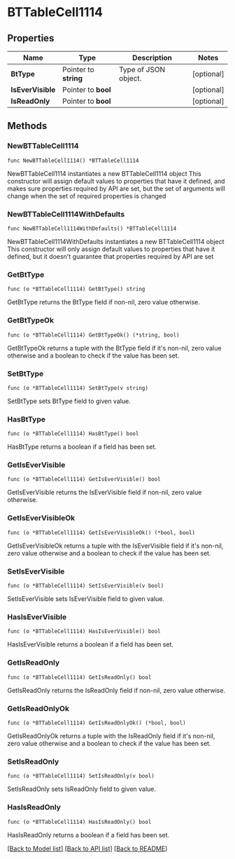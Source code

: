 # BTTableCell1114

## Properties

Name | Type | Description | Notes
------------ | ------------- | ------------- | -------------
**BtType** | Pointer to **string** | Type of JSON object. | [optional] 
**IsEverVisible** | Pointer to **bool** |  | [optional] 
**IsReadOnly** | Pointer to **bool** |  | [optional] 

## Methods

### NewBTTableCell1114

`func NewBTTableCell1114() *BTTableCell1114`

NewBTTableCell1114 instantiates a new BTTableCell1114 object
This constructor will assign default values to properties that have it defined,
and makes sure properties required by API are set, but the set of arguments
will change when the set of required properties is changed

### NewBTTableCell1114WithDefaults

`func NewBTTableCell1114WithDefaults() *BTTableCell1114`

NewBTTableCell1114WithDefaults instantiates a new BTTableCell1114 object
This constructor will only assign default values to properties that have it defined,
but it doesn't guarantee that properties required by API are set

### GetBtType

`func (o *BTTableCell1114) GetBtType() string`

GetBtType returns the BtType field if non-nil, zero value otherwise.

### GetBtTypeOk

`func (o *BTTableCell1114) GetBtTypeOk() (*string, bool)`

GetBtTypeOk returns a tuple with the BtType field if it's non-nil, zero value otherwise
and a boolean to check if the value has been set.

### SetBtType

`func (o *BTTableCell1114) SetBtType(v string)`

SetBtType sets BtType field to given value.

### HasBtType

`func (o *BTTableCell1114) HasBtType() bool`

HasBtType returns a boolean if a field has been set.

### GetIsEverVisible

`func (o *BTTableCell1114) GetIsEverVisible() bool`

GetIsEverVisible returns the IsEverVisible field if non-nil, zero value otherwise.

### GetIsEverVisibleOk

`func (o *BTTableCell1114) GetIsEverVisibleOk() (*bool, bool)`

GetIsEverVisibleOk returns a tuple with the IsEverVisible field if it's non-nil, zero value otherwise
and a boolean to check if the value has been set.

### SetIsEverVisible

`func (o *BTTableCell1114) SetIsEverVisible(v bool)`

SetIsEverVisible sets IsEverVisible field to given value.

### HasIsEverVisible

`func (o *BTTableCell1114) HasIsEverVisible() bool`

HasIsEverVisible returns a boolean if a field has been set.

### GetIsReadOnly

`func (o *BTTableCell1114) GetIsReadOnly() bool`

GetIsReadOnly returns the IsReadOnly field if non-nil, zero value otherwise.

### GetIsReadOnlyOk

`func (o *BTTableCell1114) GetIsReadOnlyOk() (*bool, bool)`

GetIsReadOnlyOk returns a tuple with the IsReadOnly field if it's non-nil, zero value otherwise
and a boolean to check if the value has been set.

### SetIsReadOnly

`func (o *BTTableCell1114) SetIsReadOnly(v bool)`

SetIsReadOnly sets IsReadOnly field to given value.

### HasIsReadOnly

`func (o *BTTableCell1114) HasIsReadOnly() bool`

HasIsReadOnly returns a boolean if a field has been set.


[[Back to Model list]](../README.md#documentation-for-models) [[Back to API list]](../README.md#documentation-for-api-endpoints) [[Back to README]](../README.md)


